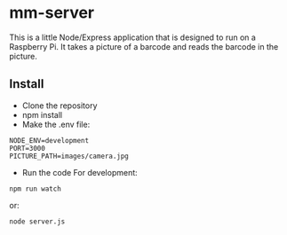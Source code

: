 # mm-server

This is a little Node/Express application that is designed to run on a Raspberry Pi.  It takes a picture of a barcode and reads the barcode in the picture.

## Install

- Clone the repository
- npm install
- Make the .env file:
```
NODE_ENV=development
PORT=3000
PICTURE_PATH=images/camera.jpg
```
- Run the code
For development:
```
npm run watch
```
or:
```
node server.js
```
